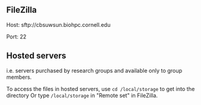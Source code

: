 ## FileZilla
Host: sftp://cbsuwsun.biohpc.cornell.edu

Port: 22

## Hosted servers
i.e. servers purchased by research groups and available only to group members.

To access the files in hosted servers, use `cd /local/storage` to get into the directory Or type `/local/storage` in "Remote set" in FileZilla.
